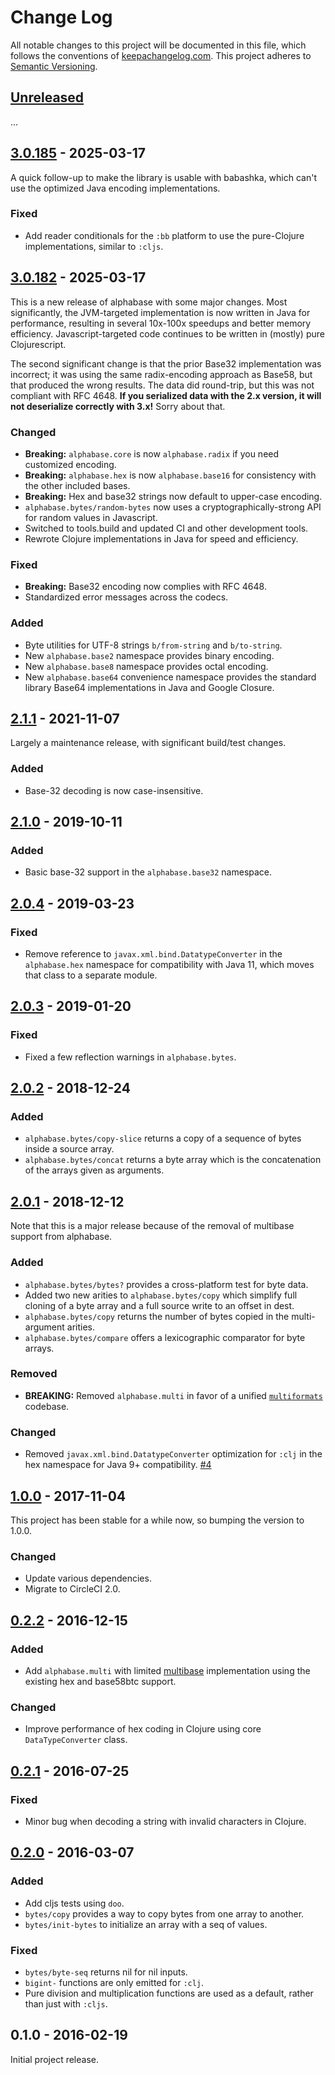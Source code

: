 Change Log
==========

All notable changes to this project will be documented in this file, which
follows the conventions of [keepachangelog.com](http://keepachangelog.com/).
This project adheres to [Semantic Versioning](http://semver.org/).


## [Unreleased]

...


## [3.0.185] - 2025-03-17

A quick follow-up to make the library is usable with babashka, which can't use
the optimized Java encoding implementations.

### Fixed
- Add reader conditionals for the `:bb` platform to use the pure-Clojure
  implementations, similar to `:cljs`.


## [3.0.182] - 2025-03-17

This is a new release of alphabase with some major changes. Most significantly,
the JVM-targeted implementation is now written in Java for performance,
resulting in several 10x-100x speedups and better memory efficiency.
Javascript-targeted code continues to be written in (mostly) pure
Clojurescript.

The second significant change is that the prior Base32 implementation was
incorrect; it was using the same radix-encoding approach as Base58, but that
produced the wrong results. The data did round-trip, but this was not compliant
with RFC 4648. **If you serialized data with the 2.x version, it will not
deserialize correctly with 3.x!** Sorry about that.

### Changed
- **Breaking:** `alphabase.core` is now `alphabase.radix` if you need customized encoding.
- **Breaking:** `alphabase.hex` is now `alphabase.base16` for consistency with the other included bases.
- **Breaking:** Hex and base32 strings now default to upper-case encoding.
- `alphabase.bytes/random-bytes` now uses a cryptographically-strong API for random values in Javascript.
- Switched to tools.build and updated CI and other development tools.
- Rewrote Clojure implementations in Java for speed and efficiency.

### Fixed
- **Breaking:** Base32 encoding now complies with RFC 4648.
- Standardized error messages across the codecs.

### Added
- Byte utilities for UTF-8 strings `b/from-string` and `b/to-string`.
- New `alphabase.base2` namespace provides binary encoding.
- New `alphabase.base8` namespace provides octal encoding.
- New `alphabase.base64` convenience namespace provides the standard library
  Base64 implementations in Java and Google Closure.


## [2.1.1] - 2021-11-07

Largely a maintenance release, with significant build/test changes.

### Added
- Base-32 decoding is now case-insensitive.

## [2.1.0] - 2019-10-11

### Added
- Basic base-32 support in the `alphabase.base32` namespace.

## [2.0.4] - 2019-03-23

### Fixed
- Remove reference to `javax.xml.bind.DatatypeConverter` in the `alphabase.hex`
  namespace for compatibility with Java 11, which moves that class to a separate
  module.

## [2.0.3] - 2019-01-20

### Fixed
- Fixed a few reflection warnings in `alphabase.bytes`.

## [2.0.2] - 2018-12-24

### Added
- `alphabase.bytes/copy-slice` returns a copy of a sequence of bytes inside a
  source array.
- `alphabase.bytes/concat` returns a byte array which is the concatenation of
  the arrays given as arguments.

## [2.0.1] - 2018-12-12

Note that this is a major release because of the removal of multibase support
from alphabase.

### Added
- `alphabase.bytes/bytes?` provides a cross-platform test for byte data.
- Added two new arities to `alphabase.bytes/copy` which simplify full cloning of
  a byte array and a full source write to an offset in dest.
- `alphabase.bytes/copy` returns the number of bytes copied in the
  multi-argument arities.
- `alphabase.bytes/compare` offers a lexicographic comparator for byte arrays.

### Removed
- **BREAKING:** Removed `alphabase.multi` in favor of a unified
  [`multiformats`](//github.com/greglook/clj-multiformats) codebase.

### Changed
- Removed `javax.xml.bind.DatatypeConverter` optimization for `:clj` in the hex
  namespace for Java 9+ compatibility.
  [#4](//github.com/greglook/alphabase/issues/4)

## [1.0.0] - 2017-11-04

This project has been stable for a while now, so bumping the version to 1.0.0.

### Changed
- Update various dependencies.
- Migrate to CircleCI 2.0.

## [0.2.2] - 2016-12-15

### Added
- Add `alphabase.multi` with limited [multibase](https://github.com/multiformats/multibase)
  implementation using the existing hex and base58btc support.

### Changed
- Improve performance of hex coding in Clojure using core `DataTypeConverter`
  class.

## [0.2.1] - 2016-07-25

### Fixed
- Minor bug when decoding a string with invalid characters in Clojure.

## [0.2.0] - 2016-03-07

### Added
- Add cljs tests using `doo`.
- `bytes/copy` provides a way to copy bytes from one array to another.
- `bytes/init-bytes` to initialize an array with a seq of values.

### Fixed
- `bytes/byte-seq` returns nil for nil inputs.
- `bigint-` functions are only emitted for `:clj`.
- Pure division and multiplication functions are used as a default, rather than
  just with `:cljs`.

## 0.1.0 - 2016-02-19

Initial project release.

[Unreleased]: https://github.com/greglook/alphabase/compare/3.0.185...HEAD
[3.0.185]: https://github.com/greglook/alphabase/compare/3.0.182...3.0.185
[3.0.182]: https://github.com/greglook/alphabase/compare/2.1.1...3.0.182
[2.1.1]: https://github.com/greglook/alphabase/compare/2.1.0...2.1.1
[2.1.0]: https://github.com/greglook/alphabase/compare/2.0.4...2.1.0
[2.0.4]: https://github.com/greglook/alphabase/compare/2.0.3...2.0.4
[2.0.3]: https://github.com/greglook/alphabase/compare/2.0.2...2.0.3
[2.0.2]: https://github.com/greglook/alphabase/compare/2.0.1...2.0.2
[2.0.1]: https://github.com/greglook/alphabase/compare/1.0.0...2.0.1
[1.0.0]: https://github.com/greglook/alphabase/compare/0.2.2...1.0.0
[0.2.2]: https://github.com/greglook/alphabase/compare/0.2.1...0.2.2
[0.2.1]: https://github.com/greglook/alphabase/compare/0.2.0...0.2.1
[0.2.0]: https://github.com/greglook/alphabase/compare/0.1.0...0.2.0
